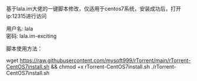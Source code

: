 基于lala.im大佬的一键脚本修改，仅适用于centos7系统，安装成功后，打开ip:12315进行访问


用户名: lala                         
密码: lala.im-exciting  

脚本使用方法：

wget https://raw.githubusercontent.com/mysoft999/rTorrent/main/rTorrent-CentOS7install.sh && chmod +x rTorrent-CentOS7install.sh
./rTorrent-CentOS7install.sh
